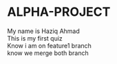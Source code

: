 # ALPHA-PROJECT
My name is Haziq Ahmad
<br>
This is my first quiz
<br>
Know i am on feature1 branch
 <br>
 know we merge both branch
